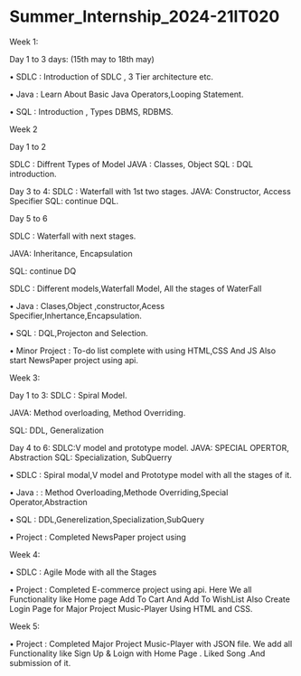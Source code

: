 # Summer_Internship_2024-21IT020

Week 1:


  Day 1 to 3 days: (15th may to 18th may)


  • SDLC : Introduction of SDLC , 3 Tier architecture etc.
  
  • Java : Learn About Basic Java Operators,Looping Statement.
  
  • SQL : Introduction , Types DBMS, RDBMS.

Week 2

Day 1 to 2

SDLC : Diffrent Types of Model
JAVA :  Classes, Object
SQL : DQL introduction.

Day 3 to 4:
SDLC : Waterfall with 1st two stages.
JAVA: Constructor, Access Specifier
SQL: continue DQL.

Day 5 to 6 

SDLC : Waterfall with next stages.

JAVA: Inheritance, Encapsulation

SQL: continue DQ
  
  SDLC : Different models,Waterfall Model, All the stages of WaterFall

• Java : Clases,Object ,constructor,Acess Specifier,Inhertance,Encapsulation.

• SQL : DQL,Projecton and Selection.

• Minor Project : To-do list complete with using HTML,CSS And JS Also start NewsPaper
project using api.


Week 3:

Day 1 to 3:
SDLC : Spiral Model.

JAVA: Method overloading, Method Overriding.


SQL: DDL, Generalization 

Day 4 to 6: 
SDLC:V model and prototype model.
JAVA: SPECIAL OPERTOR, Abstraction
SQL: Specialization, SubQuerry



• SDLC : Spiral modal,V model and Prototype model with all the stages of it.

• Java : : Method Overloading,Methode Overriding,Special Operator,Abstraction

• SQL : DDL,Generelization,Specialization,SubQuery

• Project : Completed NewsPaper project using

Week 4:

• SDLC : Agile Mode with all the Stages

• Project : Completed E-commerce project using api. Here We all Functionality like Home page
Add To Cart And Add To WishList Also Create Login Page for Major Project Music-Player
Using HTML and CSS.


Week 5:

• Project : Completed Major Project Music-Player with JSON file. We add all Functionality like
Sign Up & Loign with Home Page . Liked Song .And submission of it.
